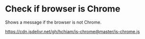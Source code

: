 # Check if browser is Chrome

Shows a message if the browser is not Chrome.

<https://cdn.jsdelivr.net/gh/hchiam/is-chrome@master/is-chrome.js>
